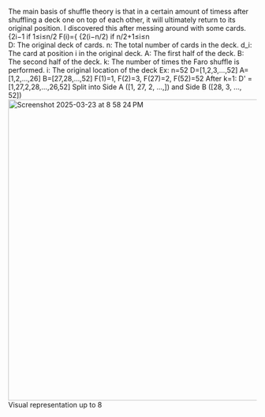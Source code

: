 The main basis of shuffle theory is that in a certain amount of timess after shuffling a deck one on top of each other, it will ultimately return to its original position. I discovered this after messing around with some cards.
      {2i−1 if 1≤i≤n/2
F(i)={
      {2(i−n/2) if n/2+1≤i≤n
​	
D: The original deck of cards.
n: The total number of cards in the deck.
d_i: The card at position i in the original deck.
A: The first half of the deck.
B: The second half of the deck.
k: The number of times the Faro shuffle is performed.
i: The original location of the deck
Ex: n=52
D=[1,2,3,…,52] 
A=[1,2,…,26]
B=[27,28,…,52]
F(1)=1, F(2)=3, F(27)=2, F(52)=52
After k=1: D' = [1,27,2,28,…,26,52]
​Split into Side A ([1, 27, 2, ...,]) and Side B ([28, 3, ..., 52])
<img width="610" alt="Screenshot 2025-03-23 at 8 58 24 PM" src="https://github.com/user-attachments/assets/67ca2217-8b62-41d9-9a83-fc384c8bc917" />
Visual representation up to 8
